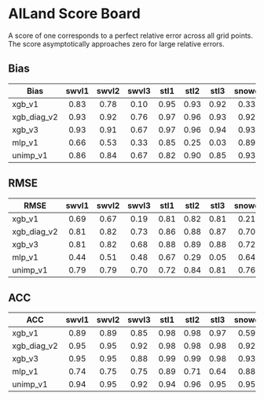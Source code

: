 # AILand Score Board

A score of one corresponds to a perfect relative error across all grid points. The score asymptotically approaches zero for large relative errors.
## Bias

|Bias|swvl1|swvl2|swvl3|stl1|stl2|stl3|snowc|d2m|t2m|skt|sshf|slhf|aco2gpp|dis|e|sro|ssro|
|-|:-:|:-:|:-:|:-:|:-:|:-:|:-:|:-:|:-:|:-:|:-:|:-:|:-:|:-:|:-:|:-:|:-:|
|xgb_v1|0.83|0.78|0.10|0.95|0.93|0.92|0.33|nan|nan|nan|nan|nan|nan|nan|nan|nan|nan|
|xgb_diag_v2|0.93|0.92|0.76|0.97|0.96|0.93|0.92|1.00|1.00|0.99|0.98|0.98|0.95|0.00|0.97|0.75|0.00|
|xgb_v3|0.93|0.91|0.67|0.97|0.96|0.94|0.93|1.00|1.00|0.99|0.98|0.97|0.93|0.00|0.96|0.40|0.00|
|mlp_v1|0.66|0.53|0.33|0.85|0.25|0.03|0.89|0.93|0.96|0.87|0.92|0.89|0.81|0.00|0.79|0.00|0.00|
|unimp_v1|0.86|0.84|0.67|0.82|0.90|0.85|0.93|0.92|0.93|0.93|0.96|0.96|0.90|0.00|0.95|0.63|0.00|

## RMSE

|RMSE|swvl1|swvl2|swvl3|stl1|stl2|stl3|snowc|d2m|t2m|skt|sshf|slhf|aco2gpp|dis|e|sro|ssro|
|-|:-:|:-:|:-:|:-:|:-:|:-:|:-:|:-:|:-:|:-:|:-:|:-:|:-:|:-:|:-:|:-:|:-:|
|xgb_v1|0.69|0.67|0.19|0.81|0.82|0.81|0.21|nan|nan|nan|nan|nan|nan|nan|nan|nan|nan|
|xgb_diag_v2|0.81|0.82|0.73|0.86|0.88|0.87|0.70|0.96|0.96|0.89|0.71|0.77|0.77|0.00|0.74|0.18|0.00|
|xgb_v3|0.81|0.82|0.68|0.88|0.89|0.88|0.72|0.96|0.96|0.91|0.77|0.80|0.80|0.00|0.77|0.04|0.00|
|mlp_v1|0.44|0.51|0.48|0.67|0.29|0.05|0.64|0.73|0.77|0.73|0.60|0.67|0.63|0.00|0.63|0.00|0.00|
|unimp_v1|0.79|0.79|0.70|0.72|0.84|0.81|0.76|0.82|0.87|0.84|0.73|0.77|0.76|0.00|0.75|0.20|0.00|

## ACC

|ACC|swvl1|swvl2|swvl3|stl1|stl2|stl3|snowc|d2m|t2m|skt|sshf|slhf|aco2gpp|dis|e|sro|ssro|
|-|:-:|:-:|:-:|:-:|:-:|:-:|:-:|:-:|:-:|:-:|:-:|:-:|:-:|:-:|:-:|:-:|:-:|
|xgb_v1|0.89|0.89|0.85|0.98|0.98|0.97|0.59|nan|nan|nan|nan|nan|nan|nan|nan|nan|nan|
|xgb_diag_v2|0.95|0.95|0.92|0.98|0.98|0.98|0.92|1.00|1.00|0.99|0.93|0.96|0.97|0.45|0.95|0.49|0.30|
|xgb_v3|0.95|0.95|0.88|0.99|0.99|0.98|0.93|1.00|1.00|0.99|0.96|0.97|0.97|0.38|0.96|0.39|0.29|
|mlp_v1|0.74|0.75|0.75|0.89|0.71|0.64|0.88|0.93|0.94|0.91|0.83|0.87|0.85|0.25|0.81|0.48|0.42|
|unimp_v1|0.94|0.95|0.92|0.94|0.96|0.95|0.95|0.97|0.98|0.97|0.94|0.95|0.96|0.35|0.94|0.62|0.57|

